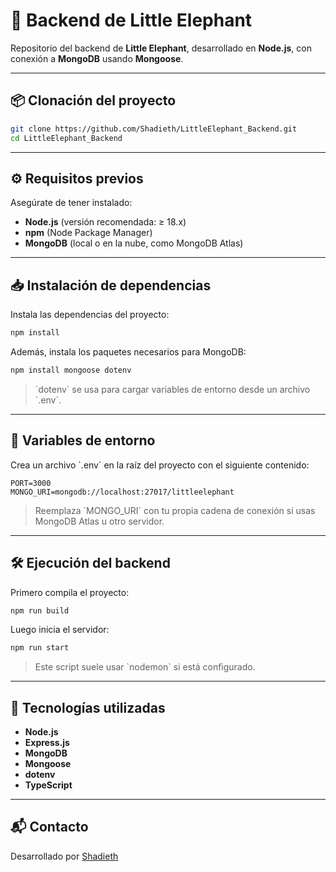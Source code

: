 # 🐘 Backend de Little Elephant

Repositorio del backend de **Little Elephant**, desarrollado en **Node.js**, con conexión a **MongoDB** usando **Mongoose**.

---

## 📦 Clonación del proyecto

```bash
git clone https://github.com/Shadieth/LittleElephant_Backend.git
cd LittleElephant_Backend
```

---

## ⚙️ Requisitos previos

Asegúrate de tener instalado:

- **Node.js** (versión recomendada: ≥ 18.x)  
- **npm** (Node Package Manager)  
- **MongoDB** (local o en la nube, como MongoDB Atlas)

---

## 📥 Instalación de dependencias

Instala las dependencias del proyecto:

```bash
npm install
```

Además, instala los paquetes necesarios para MongoDB:

```bash
npm install mongoose dotenv
```

> \`dotenv\` se usa para cargar variables de entorno desde un archivo \`.env\`.

---

## 🧪 Variables de entorno

Crea un archivo \`.env\` en la raíz del proyecto con el siguiente contenido:

```env
PORT=3000
MONGO_URI=mongodb://localhost:27017/littleelephant
```

> Reemplaza \`MONGO_URI\` con tu propia cadena de conexión si usas MongoDB Atlas u otro servidor.

---

## 🛠️ Ejecución del backend

Primero compila el proyecto:

```bash
npm run build
```

Luego inicia el servidor:

```bash
npm run start
```

> Este script suele usar \`nodemon\` si está configurado.

---

## 🧱 Tecnologías utilizadas

- **Node.js**  
- **Express.js**  
- **MongoDB**  
- **Mongoose**  
- **dotenv**  
- **TypeScript**

---

## 📬 Contacto

Desarrollado por [Shadieth](https://github.com/Shadieth)

